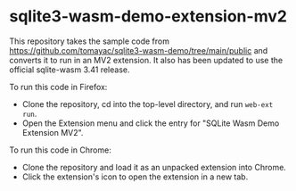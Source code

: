 # sqlite3-wasm-demo-extension-mv2

This repository takes the sample code from https://github.com/tomayac/sqlite3-wasm-demo/tree/main/public and converts it to run in an MV2 extension. It also has been updated to use the official sqlite-wasm 3.41 release.

To run this code in Firefox:
* Clone the repository, cd into the top-level directory, and run `web-ext run`.
* Open the Extension menu and click the entry for "SQLite Wasm Demo Extension MV2".

To run this code in Chrome:
* Clone the repository and load it as an unpacked extension into Chrome.
* Click the extension's icon to open the extension in a new tab.
